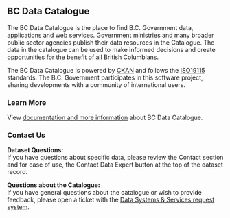## BC Data Catalogue

The BC Data Catalogue is the place to find B.C. Government data, applications and web services. Government ministries and many broader public sector agencies publish their data resources in the Catalogue. The data in the catalogue can be used to make informed decisions and create opportunities for the benefit of all British Columbians.

The BC Data Catalogue is powered by [CKAN](http://ckan.org/) and follows the [ISO19115](https://www.iso.org/standard/53798.html) standards. The B.C. Government participates in this software project, sharing developments with a community of international users.


### Learn More

View [documentation and more information](https://www2.gov.bc.ca/gov/content/data/finding-and-sharing/bc-data-catalogue) about BC Data Catalogue.


### Contact Us

**Dataset Questions:**  
If you have questions about specific data, please review the Contact section and for ease of use, the Contact Data Expert button at the top of the dataset record.

**Questions about the Catalogue:**  
If you have general questions about the catalogue or wish to provide feedback, please open a ticket with the [Data Systems & Services request system](https://dpdd.atlassian.net/servicedesk/customer/portal/1). 

